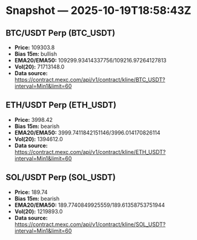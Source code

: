 # Snapshot — 2025-10-19T18:58:43Z

## BTC/USDT Perp (BTC_USDT)
- **Price:** 109303.8
- **Bias 15m:** bullish
- **EMA20/EMA50:** 109299.93414337756/109216.97264127813
- **Vol(20):** 71713148.0
- **Data source:** https://contract.mexc.com/api/v1/contract/kline/BTC_USDT?interval=Min1&limit=60

## ETH/USDT Perp (ETH_USDT)
- **Price:** 3998.42
- **Bias 15m:** bearish
- **EMA20/EMA50:** 3999.7411842151146/3996.014170826114
- **Vol(20):** 1394612.0
- **Data source:** https://contract.mexc.com/api/v1/contract/kline/ETH_USDT?interval=Min1&limit=60

## SOL/USDT Perp (SOL_USDT)
- **Price:** 189.74
- **Bias 15m:** bearish
- **EMA20/EMA50:** 189.7740849925559/189.61358753751944
- **Vol(20):** 1219893.0
- **Data source:** https://contract.mexc.com/api/v1/contract/kline/SOL_USDT?interval=Min1&limit=60
